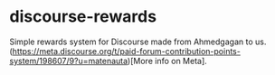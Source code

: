 # discourse-rewards

Simple rewards system for Discourse made from Ahmedgagan to us. (https://meta.discourse.org/t/paid-forum-contribution-points-system/198607/9?u=matenauta)[More info on Meta].
